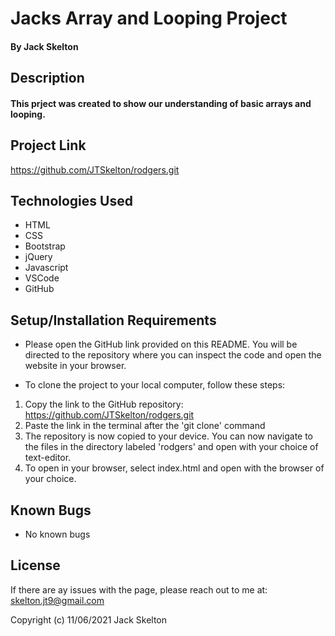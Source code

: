 # Jacks Array and Looping Project

#### By Jack Skelton

## Description
#### This prject was created to show our understanding of basic arrays and looping.

## Project Link

https://github.com/JTSkelton/rodgers.git
## Technologies Used

* HTML
* CSS
* Bootstrap
* jQuery
* Javascript
* VSCode
* GitHub

## Setup/Installation Requirements

* Please open the GitHub link provided on this README. You will be directed to the repository where you can inspect the code and open the website in your browser.

* To clone the project to your local computer, follow these steps:
1) Copy the link to the GitHub repository: https://github.com/JTSkelton/rodgers.git
2) Paste the link in the terminal after the 'git clone' command
3) The repository is now copied to your device. You can now navigate to the files in the directory labeled 'rodgers' and open with your choice of text-editor.
4) To open in your browser, select index.html and open with the browser of your choice.

## Known Bugs

* No known bugs
## License

If there are ay issues with the page, please reach out to me at: skelton.jt9@gmail.com

Copyright (c) 11/06/2021 Jack Skelton